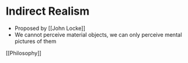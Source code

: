 # Indirect Realism

- Proposed by [[John Locke]]
- We cannot perceive material objects, we can only perceive mental pictures of them

[[Philosophy]]